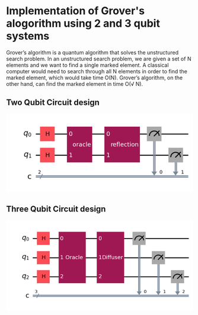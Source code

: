 # Implementation of Grover's alogorithm using 2 and 3 qubit systems

Grover’s algorithm is a quantum algorithm that solves the unstructured search problem. In an unstructured search problem, we are given a set of N elements and we want to find a single marked element. A classical computer would need to search through all N elements in order to find the marked element, which would take time O(N). Grover’s algorithm, on the other hand, can find the marked element in time  O(√ N).

## Two Qubit Circuit design

![alt text](2-qubit-circuit.png)


## Three Qubit Circuit design

![alt text](3-qubit-circuit.png)
